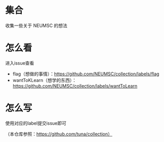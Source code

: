 # 集合
收集一些关于 NEUMSC 的想法

# 怎么看
进入issue查看

- flag（想做的事情）：https://github.com/NEUMSC/collection/labels/flag
- wantToKLearn（想学的东西）：https://github.com/NEUMSC/collection/labels/wantToLearn

# 怎么写
使用对应的label提交issue即可

（本仓库参照：https://github.com/tuna/collection）
